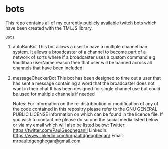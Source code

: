 # bots

This repo contains all of my currently publicly available twitch bots which have been created with the TMI.JS library.

	Bots
1. autoBanBot
This bot allows a user to have a multiple channel ban system.
It allows a broadcaster of a channel to become part of a network of sorts where if a broadcaster uses a custom command e.g. !multiban userName reason then that user will be banned across all channels that have been included.
2. messageCheckerBot
This bot has been designed to time out a user that has sent a message containing a word that the broadcaster does not want in their chat
It has been designed for single channel use but could be used for multiple channels if needed

	Notes:
For information on the re-distribbution or modification of any of the code contained in this repositry please refer to the GNU GENERAL PUBLIC LICENSE information on which can be found in the licence file.
If you wish to contact me please do so onn the social media listed below or via my email which will also be listed below:
Twitter: https://twitter.com/PaulGeogheganII
Linkedin: https://www.linkedin.com/in/paultdgeoghegan/
Email: mrpaultdgeoghegan@gmail.com
